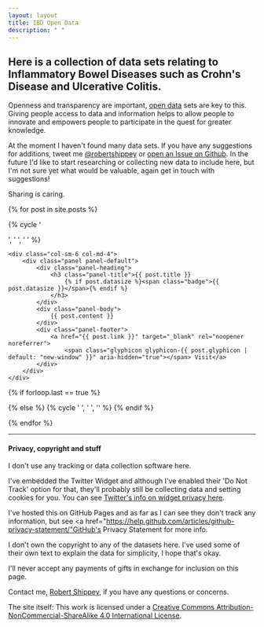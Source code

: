 ```yaml
---
layout: layout
title: IBD Open Data
description: " "
---
```


## Here is a collection of data sets relating to Inflammatory Bowel Diseases such as Crohn's Disease and Ulcerative Colitis. 

Openness and transparency are important, [open data](https://en.wikipedia.org/wiki/Open_data) sets are key to this. Giving people access to data and information helps to allow people to innovate and empowers people to participate in the quest for greater knowledge. 

At the moment I haven't found many data sets. If you have any suggestions for additions, tweet me [@robertshippey](https://twitter.com/robertshippey) or [open an Issue on Github](https://github.com/RobertShippey/IBD-data). In the future I'd like to start researching or collecting new data to include here, but I'm not sure yet what would be valuable, again get in touch with suggestions! 

Sharing is caring. 

{% for post in site.posts %}

{% cycle '<div class="row">', ' ', ' ' %}

	<div class="col-sm-6 col-md-4">
		<div class="panel panel-default">
			<div class="panel-heading">
				<h3 class="panel-title">{{ post.title }}
					{% if post.datasize %}<span class="badge">{{ post.datasize }}</span>{% endif %}
				</h3>
			</div>
			<div class="panel-body">
				{{ post.content }}
			</div>
			<div class="panel-footer">
				<a href="{{ post.link }}" target="_blank" rel="noopener noreferrer">
					<span class="glyphicon glyphicon-{{ post.glyphicon | default: "new-window" }}" aria-hidden="true"></span> Visit</a>
			</div>
		</div>
	</div>

 {% if forloop.last == true %}
        </div>
    {% else %}
       {% cycle ' ', ' ', '</div>' %}
{% endif %}

{% endfor %}

<hr>

<h4>Privacy, copyright and stuff</h4>

I don't use any tracking or data collection software here. 

I've embedded the Twitter Widget and although I've enabled their 'Do Not Track' option for that, they'll probably still be collecting data and setting cookies for you. You can see <a href="https://dev.twitter.com/web/overview/privacy">Twitter's info on widget privacy here</a>. 

I've hosted this on GitHub Pages and as far as I can see they don't track any information, but see <a href="https://help.github.com/articles/github-privacy-statement/"GitHub's Privacy Statement</a> for more info. 

I don't own the copyright to any of the datasets here. I've used some of their own text to explain the data for simplicity, I hope that's okay. 

I'll never accept any payments of gifts in exchange for inclusion on this page. 

Contact me, <a href="https://twitter.com/robertshipey">Robert Shippey</a>, if you have any questions or concerns. 

The site itself: This work is licensed under a <a rel="license" href="http://creativecommons.org/licenses/by-nc-sa/4.0/">Creative Commons Attribution-NonCommercial-ShareAlike 4.0 International License</a>.
